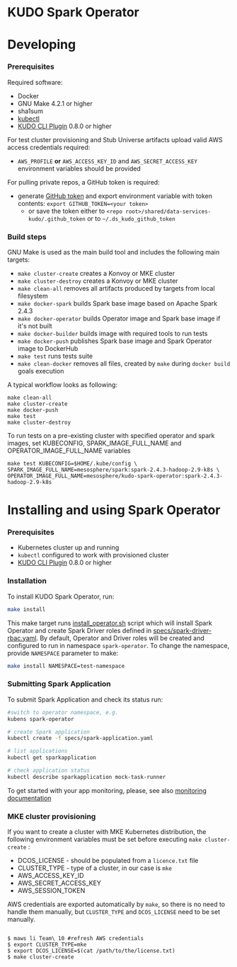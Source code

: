 # KUDO Spark Operator

# Developing

### Prerequisites

Required software:
* Docker
* GNU Make 4.2.1 or higher
* sha1sum
* [kubectl](https://kubernetes.io/docs/tasks/tools/install-kubectl/)
* [KUDO CLI Plugin](https://kudo.dev/docs/#install-kudo-cli) 0.8.0 or higher

For test cluster provisioning and Stub Universe artifacts upload valid AWS access credentials required:
* `AWS_PROFILE` **or** `AWS_ACCESS_KEY_ID` and `AWS_SECRET_ACCESS_KEY` environment variables should be provided

For pulling private repos, a GitHub token is required:
* generate [GitHub token](https://help.github.com/en/articles/creating-a-personal-access-token-for-the-command-line) 
and export environment variable with token contents: `export GITHUB_TOKEN=<your token>`
  * or save the token either to `<repo root>/shared/data-services-kudo/.github_token` or to `~/.ds_kudo_github_token` 

### Build steps

GNU Make is used as the main build tool and includes the following main targets:
* `make cluster-create` creates a Konvoy or MKE cluster
* `make cluster-destroy` creates a Konvoy or MKE cluster
* `make clean-all` removes all artifacts produced by targets from local filesystem
* `make docker-spark` builds Spark base image based on Apache Spark 2.4.3
* `make docker-operator` builds Operator image and Spark base image if it's not built
* `make docker-builder` builds image with required tools to run tests
* `make docker-push` publishes Spark base image and Spark Operator image to DockerHub
* `make test` runs tests suite
* `make clean-docker` removes all files, created by `make` during `docker build` goals execution

A typical workflow looks as following:
```
make clean-all
make cluster-create
make docker-push 
make test
make cluster-destroy
```

To run tests on a pre-existing cluster with specified operator and spark images, set KUBECONFIG, SPARK_IMAGE_FULL_NAME and OPERATOR_IMAGE_FULL_NAME variables

```
make test KUBECONFIG=$HOME/.kube/config \
SPARK_IMAGE_FULL_NAME=mesosphere/spark:spark-2.4.3-hadoop-2.9-k8s \
OPERATOR_IMAGE_FULL_NAME=mesosphere/kudo-spark-operator:spark-2.4.3-hadoop-2.9-k8s
```

# Installing and using Spark Operator

### Prerequisites

* Kubernetes cluster up and running
* `kubectl` configured to work with provisioned cluster
* [KUDO CLI Plugin](https://kudo.dev/docs/#install-kudo-cli) 0.8.0 or higher

### Installation

To install KUDO Spark Operator, run:
```bash
make install
```

This make target runs [install_operator.sh](scripts/install_operator.sh) script which will install Spark Operator and 
create Spark Driver roles defined in [specs/spark-driver-rbac.yaml](specs/spark-driver-rbac.yaml). By default, Operator 
and Driver roles will be created and configured to run in namespace `spark-operator`. To change the namespace, 
provide `NAMESPACE` parameter to make:
```bash
make install NAMESPACE=test-namespace
```

### Submitting Spark Application

To submit Spark Application and check its status run:
```bash
#switch to operator namespace, e.g.
kubens spark-operator

# create Spark application
kubectl create -f specs/spark-application.yaml

# list applications
kubectl get sparkapplication

# check application status
kubectl describe sparkapplication mock-task-runner
```

To get started with your app monitoring, please, see also [monitoring documentation](operators/repository/spark/docs/latest/monitoring.md)

###  MKE cluster provisioning

If you want to create a cluster with MKE Kubernetes distribution, the following environment variables must be set before executing 
`make cluster-create` :

- DCOS_LICENSE - should be populated from a `licence.txt` file
- CLUSTER_TYPE - type of a cluster, in our case is `mke`
- AWS_ACCESS_KEY_ID
- AWS_SECRET_ACCESS_KEY
- AWS_SESSION_TOKEN

AWS credentials are exported automatically by `make`, so there is no need to handle them manually, but `CLUSTER_TYPE` 
and `DCOS_LICENSE` need to be set manually.
```

$ maws li Team\ 10 #refresh AWS credentials
$ export CLUSTER_TYPE=mke
$ export DCOS_LICENSE=$(cat /path/to/the/license.txt)
$ make cluster-create
```

